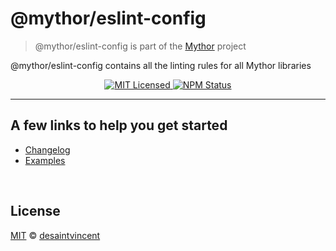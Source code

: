 # @mythor/eslint-config

> @mythor/eslint-config is part of the <a href="https://github.com/desaintvincent/mythor">Mythor</a> project


<p>
@mythor/eslint-config contains all the linting rules for all Mythor libraries
</p>
<p align="center">
    <a href="">
      <img alt="MIT Licensed" src="https://img.shields.io/npm/l/@mythor/eslint-config.svg?style=flat" />
    </a>
    <a href="https://www.npmjs.com/package/@mythor/eslint-config">
      <img alt="NPM Status" src="https://img.shields.io/npm/v/@mythor/eslint-config.svg?style=flat" />
    </a>
</p>
<hr />

## A few links to help you get started
- [Changelog](https://github.com/desaintvincent/mythor/blob/main/packages/eslint-config/CHANGELOG.md)
- [Examples](https://desaintvincent.github.io/mythor/)
<br />

## License

<a href="http://opensource.org/licenses/MIT">MIT</a> © <a href="http://github.com/desaintvincent">desaintvincent</a>
